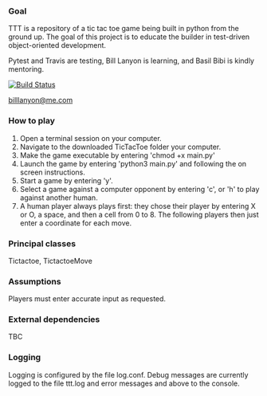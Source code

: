 ### Goal
TTT is a repository of a tic tac toe game being built in python from the ground up.
The goal of this project is to educate the builder in test-driven object-oriented development.

Pytest and Travis are testing, Bill Lanyon is learning, and Basil Bibi is kindly mentoring.

[![Build Status](https://travis-ci.org/billlanyon/TTT.svg?branch=develop)](https://travis-ci.org/billlanyon/TTT)

billlanyon@me.com

### How to play
1. Open a terminal session on your computer.
2. Navigate to the downloaded TicTacToe folder your computer.
3. Make the game executable by entering 'chmod +x main.py'
4. Launch the game by entering 'python3 main.py' and following the on screen instructions.
5. Start a game by entering 'y'.
6. Select a game against a computer opponent by entering 'c', or 'h' to play against another human.
7. A human player always plays first: they chose their player by entering X or O, a space, and then a cell from 0 to 8.
   The following players then just enter a coordinate for each move.

### Principal classes
Tictactoe, TictactoeMove

### Assumptions
Players must enter accurate input as requested.

### External dependencies
TBC

### Logging
Logging is configured by the file log.conf. Debug messages are currently logged to the file ttt.log and error messages and above to the console.
